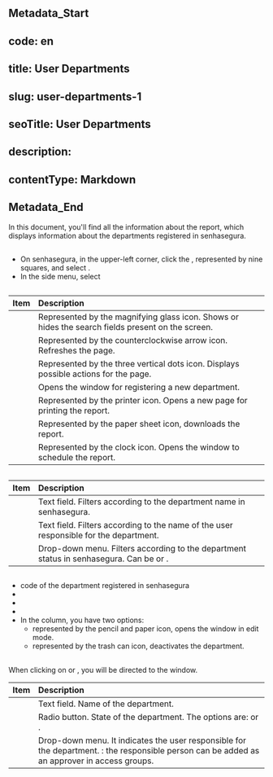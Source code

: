 ## Metadata_Start 
## code: en
## title: User Departments 
## slug: user-departments-1 
## seoTitle: User Departments 
## description:  
## contentType: Markdown 
## Metadata_End
In this document, you'll find all the information about the  report, which displays information about the departments registered in senhasegura.

## 

* On senhasegura, in the upper-left corner, click the , represented by nine squares, and select .  
* In the side menu, select 

## 

| Item | Description |
| :---- | :---- |
|  | Represented by the magnifying glass icon. Shows or hides the search fields present on the screen. |
|  | Represented by the counterclockwise arrow icon. Refreshes the page. |
|  | Represented by the three vertical dots icon. Displays possible actions for the page. |
|  | Opens the  window for registering a new department. |
|  | Represented by the printer icon. Opens a new page for printing the report. |
|  | Represented by the paper sheet icon, downloads the report. |
|  | Represented by the clock icon. Opens the window to schedule the report. |

## 

| Item | Description |
| :---- | :---- |
|  | Text field. Filters according to the department name in senhasegura. |
|  | Text field. Filters according to the name of the user responsible for the department. |
|  | Drop-down menu. Filters according to the department status in senhasegura. Can be  or . |

## 

*  code of the department registered in senhasegura  
*   
*   
*   
* In the  column, you have two options:  
  *  represented by the pencil and paper icon, opens the  window in edit mode.  
  *  represented by the trash can icon, deactivates the department.

## 

When clicking on  or , you will be directed to the  window.

| Item | Description |
| :---- | :---- |
|  | Text field. Name of the department. |
|  | Radio button. State of the department. The options are:  or . |
|  | Drop-down menu. It indicates the user responsible for the department. : the responsible person can be added as an approver in access groups. |

